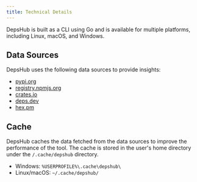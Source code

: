 ```yaml
---
title: Technical Details
---
```


DepsHub is built as a CLI using Go and is available for multiple platforms, including Linux, macOS, and Windows.

## Data Sources

DepsHub uses the following data sources to provide insights:

- [pypi.org](https://pypi.org)
- [registry.npmjs.org](https://registry.npmjs.org)
- [crates.io](https://crates.io)
- [deps.dev](https://deps.dev)
- [hex.pm](https://hex.pm)

## Cache

DepsHub caches the data fetched from the data sources to improve the performance of the tool.
The cache is stored in the user's home directory under the `/.cache/depshub` directory.

- Windows: `%USERPROFILE%\.cache\depshub\`
- Linux/macOS: `~/.cache/depshub/`
